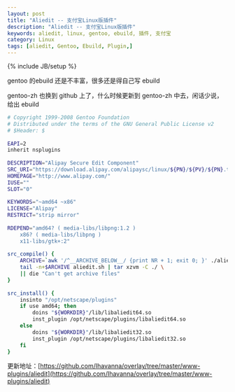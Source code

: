 ```yaml
---
layout: post
title: "Aliedit -- 支付宝Linux版插件"
description: "Aliedit -- 支付宝Linux版插件"
keywords: aliedit, linux, gentoo, ebuild, 插件, 支付宝
category: Linux
tags: [aliedit, Gentoo, Ebuild, Plugin,]
---
```

{% include JB/setup %}

gentoo 的ebuild 还是不丰富，很多还是得自己写 ebuild

gentoo-zh 也换到 github 上了，什么时候更新到 gentoo-zh 中去，闲话少说，给出 ebuild

```bash
# Copyright 1999-2008 Gentoo Foundation
# Distributed under the terms of the GNU General Public License v2
# $Header: $
 
EAPI=2
inherit nsplugins
 
DESCRIPTION="Alipay Secure Edit Component"
SRC_URI="https://download.alipay.com/alipaysc/linux/${PN}/${PV}/${PN}.tar.gz"
HOMEPAGE="http://www.alipay.com/"
IUSE=""
SLOT="0"
 
KEYWORDS="~amd64 ~x86"
LICENSE="Alipay"
RESTRICT="strip mirror"
 
RDEPEND="amd64? ( media-libs/libpng:1.2 )
    x86? ( media-libs/libpng )
    x11-libs/gtk+:2"
 
src_compile() {
    ARCHIVE=`awk '/^__ARCHIVE_BELOW__/ {print NR + 1; exit 0; }' ./aliedit.sh`
    tail -n+$ARCHIVE aliedit.sh | tar xzvm -C ./ \
    || die "Can't get archive files"
}
 
src_install() {
    insinto "/opt/netscape/plugins"
    if use amd64; then
        doins "${WORKDIR}"/lib/libaliedit64.so
        inst_plugin /opt/netscape/plugins/libaliedit64.so
    else
        doins "${WORKDIR}"/lib/libaliedit32.so
        inst_plugin /opt/netscape/plugins/libaliedit32.so
    fi
}
```

更新地址：[https://github.com/Ihavanna/overlay/tree/master/www-plugins/aliedit](https://github.com/Ihavanna/overlay/tree/master/www-plugins/aliedit)
